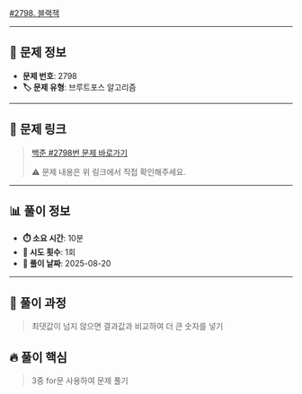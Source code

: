 [#2798. 블랙잭](https://www.acmicpc.net/problem/2798)
<img src="https://static.solved.ac/tier_small/4.svg" width="16" height="16">

---

## 📍 문제 정보

- **문제 번호**: 2798
- **🏷️ 문제 유형**: 브루트포스 알고리즘

---

## 📝 문제 링크

> [백준 #2798번 문제 바로가기](https://www.acmicpc.net/problem/2798)
> 
> ⚠️ 문제 내용은 위 링크에서 직접 확인해주세요.

---

## 📊 풀이 정보

- **⏱️ 소요 시간**: 10분
- **🔄 시도 횟수**: 1회
- **📅 풀이 날짜**: 2025-08-20

---

## 💭 풀이 과정

> 최댓값이 넘지 않으면 결과값과 비교하여 더 큰 숫자를 넣기

## 🔥 풀이 핵심

> 3중 for문 사용하여 문제 풀기

